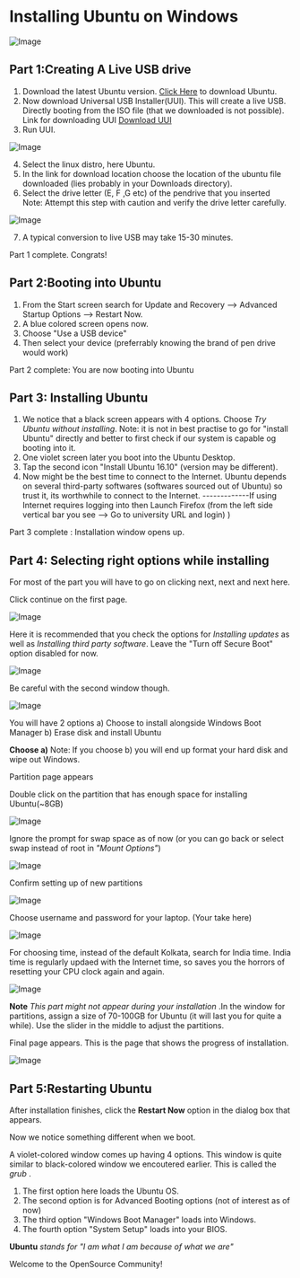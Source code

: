 # Installing Ubuntu on Windows


![Image](https://github.com/MaximumEndurance/Ubuntu-Blog/blob/master/ubuntu-logo112.png?raw=true)



## Part 1:Creating A Live USB drive

1. Download the latest Ubuntu version. [Click Here](https://www.ubuntu.com/download/desktop) to download Ubuntu. 
2. Now download Universal USB Installer(UUI). This will create a live USB. Directly booting from the ISO file (that we downloaded is not possible). Link for downloading UUI
	[Download UUI](https://www.pendrivelinux.com/downloads/Universal-USB-Installer/Universal-USB-Installer-1.9.7.0.exe)
3. Run UUI. 

![Image](https://github.com/MaximumEndurance/Ubuntu-Blog/blob/master/1.PNG?raw=true)

4. Select the linux distro, here Ubuntu.
5. In the link for download location  choose the location of the ubuntu file downloaded (lies probably in your Downloads directory).
6. Select the drive letter (E, F ,G etc) of the pendrive that you inserted 
	Note: Attempt this step with caution and verify the drive letter carefully. 

![Image](https://github.com/MaximumEndurance/Ubuntu-Blog/blob/master/2.PNG?raw=true)

7. A typical conversion to live USB may take 15-30 minutes.

Part 1 complete. Congrats! 

## Part 2:Booting into Ubuntu

1. From the Start screen search for Update and Recovery --> Advanced Startup Options --> Restart Now.
2. A blue colored screen opens now.
3. Choose "Use a USB device"
4. Then select your device (preferrably knowing the brand of pen drive would work)

Part 2 complete: You are now booting into Ubuntu

## Part 3: Installing Ubuntu

1. We notice that a black screen appears with 4 options.
Choose _Try Ubuntu without installing_. 
Note: it is not in best practise to go for "install Ubuntu" directly and better to first check if our system is capable og booting into it.
2. One violet screen later you boot into the Ubuntu Desktop.
3. Tap the second icon "Install Ubuntu 16.10" (version may be different).
4. Now might be the best time to connect to the Internet. Ubuntu depends on several third-party softwares (softwares sourced out of Ubuntu) so trust it, its worthwhile to connect to the Internet.
-------------If using Internet requires logging into then
 Launch Firefox (from the left side vertical bar you see --> Go to university URL and login) )

Part 3 complete : Installation window opens up.

## Part 4: Selecting right options while installing

For most of the part you will have to go on clicking next, next and next here.

 Click continue on the first page.     

![Image](https://github.com/MaximumEndurance/Ubuntu-Blog/blob/gh-pages/Screenshot%20from%202017-01-09%2001-01-17.png?raw=true)

Here it is recommended that you check the options for _Installing updates_ as well as _Installing third party software_.
Leave the "Turn off Secure Boot" option disabled for now.

![Image](https://github.com/MaximumEndurance/Ubuntu-Blog/blob/gh-pages/Screenshot%20from%202017-01-09%2001-01-56.png?raw=true)

 Be careful with the second window though.

![Image](https://github.com/MaximumEndurance/Ubuntu-Blog/blob/gh-pages/Screenshot%20from%202017-01-09%2001-04-34.png?raw=true)
	
You will have 2 options
a) Choose to install alongside Windows Boot Manager
b) Erase disk and install Ubuntu
	
**Choose a)**
Note: If you choose b) you will end up  format your hard disk and wipe out Windows.

 Partition page appears 


Double click on the partition that has enough space for installing Ubuntu(~8GB)

![Image](https://github.com/MaximumEndurance/Ubuntu-Blog/blob/gh-pages/Screenshot%20from%202017-01-09%2022-48-54.png?raw=true)

Ignore the prompt for swap space as of now (or you can go back or select swap instead of root in _"Mount Options"_)

![Image](https://github.com/MaximumEndurance/Ubuntu-Blog/blob/gh-pages/Screenshot%20from%202017-01-09%2022-49-20.png?raw=true)

Confirm setting up of new partitions

![Image](https://github.com/MaximumEndurance/Ubuntu-Blog/blob/gh-pages/Screenshot%20from%202017-01-09%2022-49-34.png?raw=true)

Choose username and password for your laptop. (Your take here)

![Image](https://github.com/MaximumEndurance/Ubuntu-Blog/blob/gh-pages/Screenshot%20from%202017-01-10%2004-21-28.png?raw=true)
	
 For choosing time, instead of the default Kolkata, search for India time. India time is regularly updaed with the Internet time, so saves you the horrors of resetting your CPU clock again and again.

![Image](https://github.com/MaximumEndurance/Ubuntu-Blog/blob/gh-pages/Screenshot%20from%202017-01-09%2001-06-49.png?raw=true)

**Note** _This part might not appear during your installation_ .In the window for partitions, assign a size of 70-100GB for Ubuntu (it will last you for quite a while). Use the slider in the middle to adjust the partitions.
 
 Final page appears. This is the page that shows the progress of installation.

![Image](https://github.com/MaximumEndurance/Ubuntu-Blog/blob/gh-pages/Screenshot%20from%202017-01-10%2004-23-52.png?raw=true)
 
## Part 5:Restarting Ubuntu

After installation finishes, click the **Restart Now** option in the dialog box that appears.

Now we notice something different when we boot.

A violet-colored window comes up having 4 options. This window is quite similar to black-colored window we encoutered earlier.
This is called the _grub_ . 

1. The first option here loads the Ubuntu OS.
2. The second option is for Advanced Booting options (not of interest as of now)
3. The third option "Windows Boot Manager" loads into Windows.
4. The fourth option "System Setup" loads into your BIOS.

**Ubuntu** _stands for "I am what I am because of what we are"_

Welcome to the OpenSource Community!
